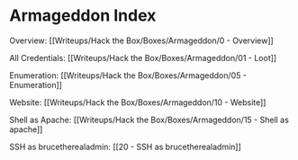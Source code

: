 # Armageddon Index
Overview: [[Writeups/Hack the Box/Boxes/Armageddon/0 - Overview]]

All Credentials: [[Writeups/Hack the Box/Boxes/Armageddon/01 - Loot]]

Enumeration: [[Writeups/Hack the Box/Boxes/Armageddon/05 - Enumeration]]

Website: [[Writeups/Hack the Box/Boxes/Armageddon/10 - Website]]

Shell as Apache: [[Writeups/Hack the Box/Boxes/Armageddon/15 - Shell as apache]]

SSH as brucetherealadmin: [[20 - SSH as brucetherealadmin]]